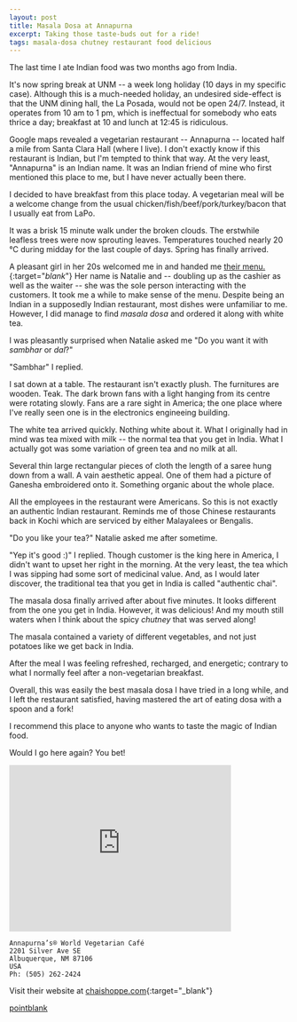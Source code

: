 ```yaml
---
layout: post
title: Masala Dosa at Annapurna
excerpt: Taking those taste-buds out for a ride!
tags: masala-dosa chutney restaurant food delicious
---
```

The last time I ate Indian food was two months ago from India.

It's now spring break at UNM -- a week long holiday (10 days in my specific case). Although this is a much-needed holiday, an undesired side-effect is that the UNM dining hall, the La Posada, would not be open 24/7. Instead, it operates from 10 am to 1 pm, which is ineffectual for somebody who eats thrice a day; breakfast at 10 and lunch at 12:45 is ridiculous.

Google maps revealed a vegetarian restaurant -- Annapurna -- located half a mile from Santa Clara Hall (where I live). I don't exactly know if this restaurant is Indian, but I'm tempted to think that way. At the very least, "Annapurna" is an Indian name. It was an Indian friend of mine who first mentioned this place to me, but I have never actually been there.

I decided to have breakfast from this place today. A vegetarian meal will be a welcome change from the usual chicken/fish/beef/pork/turkey/bacon that I usually eat from LaPo.

It was a brisk 15 minute walk under the broken clouds. The erstwhile leafless trees were now sprouting leaves. Temperatures touched nearly 20 &deg;C during midday for the last couple of days. Spring has finally arrived.

A pleasant girl in her 20s welcomed me in and handed me [their menu.](http://www.chaishoppe.com/images/menu/2016_Annapurna_Menu.pdf "2016_Annapurna_Menu.pdf"){:target="_blank_"} Her name is Natalie and -- doubling up as the cashier as well as the waiter -- she was the sole person interacting with the customers. It took me a while to make sense of the menu. Despite being an Indian in a supposedly Indian restaurant, most dishes were unfamiliar to me. However, I did manage to find *masala dosa* and ordered it along with white tea.

I was pleasantly surprised when Natalie asked me "Do you want it with *sambhar* or *dal*?"

"Sambhar" I replied.

I sat down at a table. The restaurant isn't exactly plush. The furnitures are wooden. Teak. The dark brown fans with a light hanging from its centre were rotating slowly. Fans are a rare sight in America; the one place where I've really seen one is in the electronics engineeing building.

The white tea arrived quickly. Nothing white about it. What I originally had in mind was tea mixed with milk -- the normal tea that you get in India. What I actually got was some variation of green tea and no milk at all.

Several thin large rectangular pieces of cloth the length of a saree hung down from a wall. A vain aesthetic appeal. One of them had a picture of Ganesha embroidered onto it. Something organic about the whole place.

All the employees in the restaurant were Americans. So this is not exactly an authentic Indian restaurant. Reminds me of those Chinese restaurants back in Kochi which are serviced by either Malayalees or Bengalis.

"Do you like your tea?" Natalie asked me after sometime.

"Yep it's good :)" I replied. Though customer is the king here in America, I didn't want to upset her right in the morning. At the very least, the tea which I was sipping had some sort of medicinal value. And, as I would later discover, the traditional tea that you get in India is called "authentic chai".

The masala dosa finally arrived after about five minutes. It looks different from the one you get in India. However, it was delicious! And my mouth still waters when I think about the spicy *chutney* that was served along!

The masala contained a variety of different vegetables, and not just potatoes like we get back in India.

After the meal I was feeling refreshed, recharged, and energetic; contrary to what I normally feel after a non-vegetarian breakfast.

Overall, this was easily the best masala dosa I have tried in a long while, and I left the restaurant satisfied, having mastered the art of eating dosa with a spoon and a fork!

I recommend this place to anyone who wants to taste the magic of Indian food.

Would I go here again? You bet!

<iframe src="https://www.google.com/maps/embed?pb=!1m18!1m12!1m3!1d3265.0973712106916!2d-106.62401768537651!3d35.07929977035588!2m3!1f0!2f0!3f0!3m2!1i1024!2i768!4f13.1!3m3!1m2!1s0x87220b6692d32ced%3A0xdf943be1a98fcaf0!2zQW5uYXB1cm5h4oCZc8KuIFdvcmxkIFZlZ2V0YXJpYW4gQ2Fmw6k!5e0!3m2!1sen!2sus!4v1489276988816" width="400" height="300" frameborder="0" style="border:0" allowfullscreen></iframe>

    Annapurna’s® World Vegetarian Café
    2201 Silver Ave SE
    Albuquerque, NM 87106
    USA
    Ph: (505) 262-2424

Visit their website at [chaishoppe.com](http://www.chaishoppe.com/ "Annapurna's World Vegetarian Cafe"){:target="_blank"}

<a class="muut" href="https://muut.com/i/pointblank/comments" type="dynamic">pointblank</a>
<script src="//cdn.muut.com/1/moot.min.js"></script>
